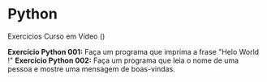 # Python
Exercicios
Curso em Vídeo ()

**Exercício Python 001:** Faça um programa que imprima a frase "Helo World !"
**Exercício Python 002:** Faça um programa que leia o nome de uma pessoa e mostre uma mensagem de boas-vindas.

